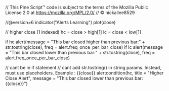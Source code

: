 // This Pine Script™ code is subject to the terms of the Mozilla Public License 2.0 at https://mozilla.org/MPL/2.0/
// © nickallee8529

//@version=6
indicator("Alerts Learning")
plot(close)

// higher close (1 indexed)
hc = close > high[1]
lc = close < low[1]

if hc
    alert(message = "This bar closed higher than previous bar:" + str.tostring(close), freq = alert.freq_once_per_bar_close)
if lc
    alert(message = "This bar closed lower than previous bar:" + str.tostring(close), freq = alert.freq_once_per_bar_close)


// cant be in if statement
// cant add str.tostring() in string params. Instead, must use placeholders. Example : {{close}}
alertcondition(hc, title = "Higher Close Alert", message = "This bar closed lower than previous bar: {{close}}")
